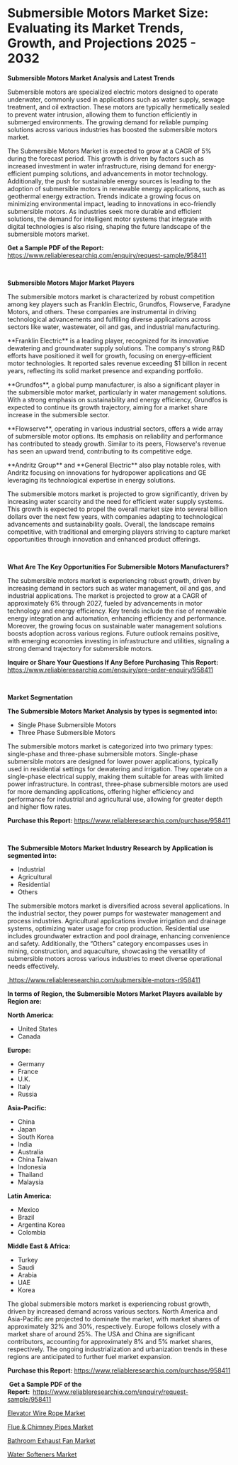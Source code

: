 <p><h1>Submersible Motors Market Size: Evaluating its Market Trends, Growth, and Projections 2025 - 2032</h1></p><p><strong>Submersible Motors Market Analysis and Latest Trends</strong></p>
<p><p>Submersible motors are specialized electric motors designed to operate underwater, commonly used in applications such as water supply, sewage treatment, and oil extraction. These motors are typically hermetically sealed to prevent water intrusion, allowing them to function efficiently in submerged environments. The growing demand for reliable pumping solutions across various industries has boosted the submersible motors market.</p><p>The Submersible Motors Market is expected to grow at a CAGR of 5% during the forecast period. This growth is driven by factors such as increased investment in water infrastructure, rising demand for energy-efficient pumping solutions, and advancements in motor technology. Additionally, the push for sustainable energy sources is leading to the adoption of submersible motors in renewable energy applications, such as geothermal energy extraction. Trends indicate a growing focus on minimizing environmental impact, leading to innovations in eco-friendly submersible motors. As industries seek more durable and efficient solutions, the demand for intelligent motor systems that integrate with digital technologies is also rising, shaping the future landscape of the submersible motors market.</p></p>
<p><strong>Get a Sample PDF of the Report:&nbsp;</strong> <a href="https://www.reliableresearchiq.com/enquiry/request-sample/958411?utm_campaign=1141&utm_medium=2&utm_source=Github&utm_content=ia&utm_term=18022025&utm_id=submersible-motors">https://www.reliableresearchiq.com/enquiry/request-sample/958411</a></p>
<p>&nbsp;</p>
<p><strong>Submersible Motors Major Market Players</strong></p>
<p><p>The submersible motors market is characterized by robust competition among key players such as Franklin Electric, Grundfos, Flowserve, Faradyne Motors, and others. These companies are instrumental in driving technological advancements and fulfilling diverse applications across sectors like water, wastewater, oil and gas, and industrial manufacturing.</p><p>**Franklin Electric** is a leading player, recognized for its innovative dewatering and groundwater supply solutions. The company's strong R&D efforts have positioned it well for growth, focusing on energy-efficient motor technologies. It reported sales revenue exceeding $1 billion in recent years, reflecting its solid market presence and expanding portfolio.</p><p>**Grundfos**, a global pump manufacturer, is also a significant player in the submersible motor market, particularly in water management solutions. With a strong emphasis on sustainability and energy efficiency, Grundfos is expected to continue its growth trajectory, aiming for a market share increase in the submersible sector.</p><p>**Flowserve**, operating in various industrial sectors, offers a wide array of submersible motor options. Its emphasis on reliability and performance has contributed to steady growth. Similar to its peers, Flowserve's revenue has seen an upward trend, contributing to its competitive edge.</p><p>**Andritz Group** and **General Electric** also play notable roles, with Andritz focusing on innovations for hydropower applications and GE leveraging its technological expertise in energy solutions.</p><p>The submersible motors market is projected to grow significantly, driven by increasing water scarcity and the need for efficient water supply systems. This growth is expected to propel the overall market size into several billion dollars over the next few years, with companies adapting to technological advancements and sustainability goals. Overall, the landscape remains competitive, with traditional and emerging players striving to capture market opportunities through innovation and enhanced product offerings.</p></p>
<p>&nbsp;</p>
<p><strong>What Are The Key Opportunities For Submersible Motors Manufacturers?</strong></p>
<p><p>The submersible motors market is experiencing robust growth, driven by increasing demand in sectors such as water management, oil and gas, and industrial applications. The market is projected to grow at a CAGR of approximately 6% through 2027, fueled by advancements in motor technology and energy efficiency. Key trends include the rise of renewable energy integration and automation, enhancing efficiency and performance. Moreover, the growing focus on sustainable water management solutions boosts adoption across various regions. Future outlook remains positive, with emerging economies investing in infrastructure and utilities, signaling a strong demand trajectory for submersible motors.</p></p>
<p><strong>Inquire or Share Your Questions If Any Before Purchasing This Report:</strong> <a href="https://www.reliableresearchiq.com/enquiry/pre-order-enquiry/958411?utm_campaign=1141&utm_medium=2&utm_source=Github&utm_content=ia&utm_term=18022025&utm_id=submersible-motors">https://www.reliableresearchiq.com/enquiry/pre-order-enquiry/958411</a></p>
<p>&nbsp;</p>
<p><strong>Market Segmentation</strong></p>
<p><strong>The Submersible Motors Market Analysis by types is segmented into:</strong></p>
<p><ul><li>Single Phase Submersible Motors</li><li>Three Phase Submersible Motors</li></ul></p>
<p><p>The submersible motors market is categorized into two primary types: single-phase and three-phase submersible motors. Single-phase submersible motors are designed for lower power applications, typically used in residential settings for dewatering and irrigation. They operate on a single-phase electrical supply, making them suitable for areas with limited power infrastructure. In contrast, three-phase submersible motors are used for more demanding applications, offering higher efficiency and performance for industrial and agricultural use, allowing for greater depth and higher flow rates.</p></p>
<p><strong>Purchase this Report:&nbsp;</strong><a href="https://www.reliableresearchiq.com/purchase/958411?utm_campaign=1141&utm_medium=2&utm_source=Github&utm_content=ia&utm_term=18022025&utm_id=submersible-motors">https://www.reliableresearchiq.com/purchase/958411</a></p>
<p>&nbsp;</p>
<p><strong>The Submersible Motors Market Industry Research by Application is segmented into:</strong></p>
<p><ul><li>Industrial</li><li>Agricultural</li><li>Residential</li><li>Others</li></ul></p>
<p><p>The submersible motors market is diversified across several applications. In the industrial sector, they power pumps for wastewater management and process industries. Agricultural applications involve irrigation and drainage systems, optimizing water usage for crop production. Residential use includes groundwater extraction and pool drainage, enhancing convenience and safety. Additionally, the “Others” category encompasses uses in mining, construction, and aquaculture, showcasing the versatility of submersible motors across various industries to meet diverse operational needs effectively.</p></p>
<p><a href="https://www.reliableresearchiq.com/submersible-motors-r958411?utm_campaign=1141&utm_medium=2&utm_source=Github&utm_content=ia&utm_term=18022025&utm_id=submersible-motors">&nbsp;https://www.reliableresearchiq.com/submersible-motors-r958411</a></p>
<p><strong>In terms of Region, the Submersible Motors Market Players available by Region are:</strong></p>
<p>
    <p> <strong> North America: </strong>
        <ul>
            <li>United States</li>
            <li>Canada</li>
        </ul>
        </p> 
    <p> <strong> Europe: </strong>
        <ul>
            <li>Germany</li>
            <li>France</li>
            <li>U.K.</li>
            <li>Italy</li>
            <li>Russia</li>
        </ul>
        </p> 
    <p> <strong> Asia-Pacific: </strong>
        <ul>
            <li>China</li>
            <li>Japan</li>
            <li>South Korea</li>
            <li>India</li>
            <li>Australia</li>
            <li>China Taiwan</li>
            <li>Indonesia</li>
            <li>Thailand</li>
            <li>Malaysia</li>
        </ul>
        </p> 
    <p> <strong> Latin America: </strong>
        <ul>
            <li>Mexico</li>
            <li>Brazil</li>
            <li>Argentina Korea</li>
            <li>Colombia</li>
        </ul>
        </p> 
    <p> <strong> Middle East & Africa: </strong>
        <ul>
            <li>Turkey</li>
            <li>Saudi</li>
            <li>Arabia</li>
            <li>UAE</li>
            <li>Korea</li>
        </ul>
    </p>
    </p>
<p><p>The global submersible motors market is experiencing robust growth, driven by increased demand across various sectors. North America and Asia-Pacific are projected to dominate the market, with market shares of approximately 32% and 30%, respectively. Europe follows closely with a market share of around 25%. The USA and China are significant contributors, accounting for approximately 8% and 5% market shares, respectively. The ongoing industrialization and urbanization trends in these regions are anticipated to further fuel market expansion.</p></p>
<p><strong>Purchase this Report: </strong><a href="https://www.reliableresearchiq.com/purchase/958411?utm_campaign=1141&utm_medium=2&utm_source=Github&utm_content=ia&utm_term=18022025&utm_id=submersible-motors">https://www.reliableresearchiq.com/purchase/958411</a></p>
<p>&nbsp;<strong>Get a Sample PDF of the Report:&nbsp;&nbsp;</strong><a href="https://www.reliableresearchiq.com/enquiry/request-sample/958411?utm_campaign=1141&utm_medium=2&utm_source=Github&utm_content=ia&utm_term=18022025&utm_id=submersible-motors">https://www.reliableresearchiq.com/enquiry/request-sample/958411</a></p>
<p><strong></strong></p>
<p><p><a href="https://github.com/boccalyver5k/Market-Research-Report-List-1/blob/main/elevator-wire-rope-market.md?utm_campaign=1141&utm_medium=2&utm_source=Github&utm_content=ia&utm_term=18022025&utm_id=submersible-motors">Elevator Wire Rope Market</a></p><p><a href="https://github.com/toqiourir/Market-Research-Report-List-1/blob/main/flue-chimney-pipes-market.md?utm_campaign=1141&utm_medium=2&utm_source=Github&utm_content=ia&utm_term=18022025&utm_id=submersible-motors">Flue & Chimney Pipes Market</a></p><p><a href="https://github.com/plawragarile/Market-Research-Report-List-1/blob/main/bathroom-exhaust-fan-market.md?utm_campaign=1141&utm_medium=2&utm_source=Github&utm_content=ia&utm_term=18022025&utm_id=submersible-motors">Bathroom Exhaust Fan Market</a></p><p><a href="https://github.com/hamremunazm4/Market-Research-Report-List-1/blob/main/water-softeners-market.md?utm_campaign=1141&utm_medium=2&utm_source=Github&utm_content=ia&utm_term=18022025&utm_id=submersible-motors">Water Softeners Market</a></p></p>